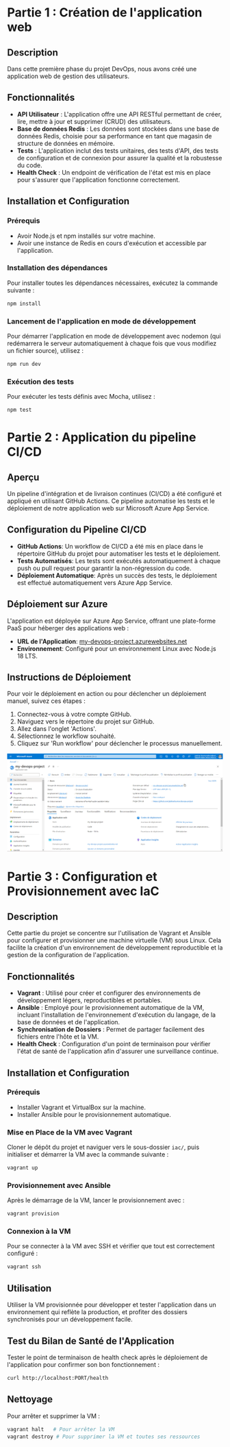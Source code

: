 # Partie 1 : Création de l'application web

## Description
Dans cette première phase du projet DevOps, nous avons créé une application web de gestion des utilisateurs.

## Fonctionnalités
- **API Utilisateur** : L'application offre une API RESTful permettant de créer, lire, mettre à jour et supprimer (CRUD) des utilisateurs.
- **Base de données Redis** : Les données sont stockées dans une base de données Redis, choisie pour sa performance en tant que magasin de structure de données en mémoire.
- **Tests** : L'application inclut des tests unitaires, des tests d'API, des tests de configuration et de connexion pour assurer la qualité et la robustesse du code.
- **Health Check** : Un endpoint de vérification de l'état est mis en place pour s'assurer que l'application fonctionne correctement.

## Installation et Configuration

### Prérequis
- Avoir Node.js et npm installés sur votre machine.
- Avoir une instance de Redis en cours d'exécution et accessible par l'application.

### Installation des dépendances
Pour installer toutes les dépendances nécessaires, exécutez la commande suivante :
```bash
npm install
```
### Lancement de l'application en mode de développement
Pour démarrer l'application en mode de développement avec nodemon (qui redémarrera le serveur automatiquement à chaque fois que vous modifiez un fichier source), utilisez :
```bash
npm run dev
```

### Exécution des tests
Pour exécuter les tests définis avec Mocha, utilisez :
```bash
npm test
```

# Partie 2 : Application du pipeline CI/CD

## Aperçu
Un pipeline d'intégration et de livraison continues (CI/CD) a été configuré et appliqué en utilisant GitHub Actions. Ce pipeline automatise les tests et le déploiement de notre application web sur Microsoft Azure App Service.

## Configuration du Pipeline CI/CD

- **GitHub Actions**: Un workflow de CI/CD a été mis en place dans le répertoire GitHub du projet pour automatiser les tests et le déploiement.
- **Tests Automatisés**: Les tests sont exécutés automatiquement à chaque push ou pull request pour garantir la non-régression du code.
- **Déploiement Automatique**: Après un succès des tests, le déploiement est effectué automatiquement vers Azure App Service.

## Déploiement sur Azure

L'application est déployée sur Azure App Service, offrant une plate-forme PaaS pour héberger des applications web :

- **URL de l'Application**: [my-devops-project.azurewebsites.net](http://my-devops-project.azurewebsites.net)
- **Environnement**: Configuré pour un environnement Linux avec Node.js 18 LTS.

## Instructions de Déploiement

Pour voir le déploiement en action ou pour déclencher un déploiement manuel, suivez ces étapes :

1. Connectez-vous à votre compte GitHub.
2. Naviguez vers le répertoire du projet sur GitHub.
3. Allez dans l'onglet 'Actions'.
4. Sélectionnez le workflow souhaité.
5. Cliquez sur 'Run workflow' pour déclencher le processus manuellement.

![Capture d'écran de l'application web sur Azure App Service](images/2/azure.png)

# Partie 3 : Configuration et Provisionnement avec IaC

## Description
Cette partie du projet se concentre sur l'utilisation de Vagrant et Ansible pour configurer et provisionner une machine virtuelle (VM) sous Linux. Cela facilite la création d'un environnement de développement reproductible et la gestion de la configuration de l'application.

## Fonctionnalités
- **Vagrant** : Utilisé pour créer et configurer des environnements de développement légers, reproductibles et portables.
- **Ansible** : Employé pour le provisionnement automatique de la VM, incluant l'installation de l'environnement d'exécution du langage, de la base de données et de l'application.
- **Synchronisation de Dossiers** : Permet de partager facilement des fichiers entre l'hôte et la VM.
- **Health Check** : Configuration d'un point de terminaison pour vérifier l'état de santé de l'application afin d'assurer une surveillance continue.

## Installation et Configuration

### Prérequis
- Installer Vagrant et VirtualBox sur la machine.
- Installer Ansible pour le provisionnement automatique.

### Mise en Place de la VM avec Vagrant
Cloner le dépôt du projet et naviguer vers le sous-dossier `iac/`, puis initialiser et démarrer la VM avec la commande suivante :
```bash
vagrant up
```

### Provisionnement avec Ansible
Après le démarrage de la VM, lancer le provisionnement avec :
```bash
vagrant provision
```

### Connexion à la VM
Pour se connecter à la VM avec SSH et vérifier que tout est correctement configuré :
```bash
vagrant ssh
```

## Utilisation
Utiliser la VM provisionnée pour développer et tester l'application dans un environnement qui reflète la production, et profiter des dossiers synchronisés pour un développement facile.

## Test du Bilan de Santé de l'Application
Tester le point de terminaison de health check après le déploiement de l'application pour confirmer son bon fonctionnement :
```bash
curl http://localhost:PORT/health
```

## Nettoyage
Pour arrêter et supprimer la VM :
```bash
vagrant halt   # Pour arrêter la VM
vagrant destroy # Pour supprimer la VM et toutes ses ressources
```

